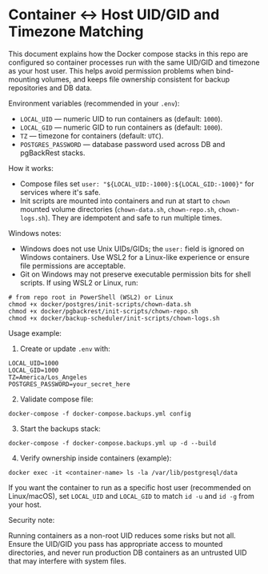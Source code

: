 # Container ↔ Host UID/GID and Timezone Matching

This document explains how the Docker compose stacks in this repo are configured so container processes run with the same UID/GID and timezone as your host user. This helps avoid permission problems when bind-mounting volumes, and keeps file ownership consistent for backup repositories and DB data.

Environment variables (recommended in your `.env`):

- `LOCAL_UID` — numeric UID to run containers as (default: `1000`).
- `LOCAL_GID` — numeric GID to run containers as (default: `1000`).
- `TZ` — timezone for containers (default: `UTC`).
- `POSTGRES_PASSWORD` — database password used across DB and pgBackRest stacks.

How it works:

- Compose files set `user: "${LOCAL_UID:-1000}:${LOCAL_GID:-1000}"` for services where it's safe.
- Init scripts are mounted into containers and run at start to `chown` mounted volume directories (`chown-data.sh`, `chown-repo.sh`, `chown-logs.sh`). They are idempotent and safe to run multiple times.

Windows notes:

- Windows does not use Unix UIDs/GIDs; the `user:` field is ignored on Windows containers. Use WSL2 for a Linux-like experience or ensure file permissions are acceptable.
- Git on Windows may not preserve executable permission bits for shell scripts. If using WSL2 or Linux, run:

```pwsh
# from repo root in PowerShell (WSL2) or Linux
chmod +x docker/postgres/init-scripts/chown-data.sh
chmod +x docker/pgbackrest/init-scripts/chown-repo.sh
chmod +x docker/backup-scheduler/init-scripts/chown-logs.sh
```

Usage example:

1. Create or update `.env` with:

```env
LOCAL_UID=1000
LOCAL_GID=1000
TZ=America/Los_Angeles
POSTGRES_PASSWORD=your_secret_here
```

2. Validate compose file:

```pwsh
docker-compose -f docker-compose.backups.yml config
```

3. Start the backups stack:

```pwsh
docker-compose -f docker-compose.backups.yml up -d --build
```

4. Verify ownership inside containers (example):

```pwsh
docker exec -it <container-name> ls -la /var/lib/postgresql/data
```

If you want the container to run as a specific host user (recommended on Linux/macOS), set `LOCAL_UID` and `LOCAL_GID` to match `id -u` and `id -g` from your host.

Security note:

Running containers as a non-root UID reduces some risks but not all. Ensure the UID/GID you pass has appropriate access to mounted directories, and never run production DB containers as an untrusted UID that may interfere with system files.
